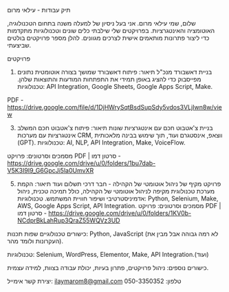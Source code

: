 תיק עבודות - עילאי מרום

שלום, שמי עילאי מרום. אני בעל ניסיון של למעלה משנה בתחום הטכנולוגיה, האוטומציה והאינטגרציות. בפרויקטים שלי שילבתי כלים שונים וטכנולוגיות מתקדמות כדי ליצור פתרונות מותאמים אישית לצרכים מגוונים. להלן מספר פרויקטים בולטים שביצעתי.

פרויקטים
1. בניית דאשבורד מנכ"ל
תיאור: פיתוח דאשבורד שמושך בצורה אוטומטית נתונים מפייסבוק כדי להציג באופן תמידי את התפתחות המודעות והתוצאות שלהן.
טכנולוגיות: API Integration, Google Sheets, Google Apps Script, Make.

 PDF - https://drive.google.com/file/d/1DjHWrySqtBsdSupSdy5vdos3VLjIwn8w/view

3. בניית צ'אטבוט חכם עם אינטגרציות שונות
תיאור: פיתוח צ'אטבוט חכם המשלב אינטגרציות עם מערכות CRM, ווצאפ, אינסטגרם ועוד, תוך שימוש בבינה מלאכותית (GPT).
טכנולוגיות: AI, NLP, API Integration, Make, VoiceFlow.

מסמכים וסרטונים: פרויקט PDF | סרטון דמו -  https://drive.google.com/drive/u/0/folders/1bu7dab-V5K3I9I9_G6GpcJi5la0UmvXR

5. פרויקט מקיף של ניהול אוטומטי של הקהילה - חבר דרכי תשלום ועוד
תיאור: הקמת מערכת טכנולוגית מקיפה לניהול אוטומטי של הקהילה, כולל תמיכה טכנית, ניהול אדמיניסטרטיבי ושיפור חוויית המשתמש.
טכנולוגיות: Python, Selenium, Make, AWS, Google Apps Script, API Integration.
מסמכים וסרטונים: פרויקט PDF | סרטון דמו  -  https://drive.google.com/drive/u/0/folders/1KV0b-NCdprBkLahRup3QraZ55WQVz3UD

כישורים טכנולוגיים
שפות תכנות: Python, JavaScript (לא רמה גבוהה אבל מבין את העקרונות ולומד מהר).

טכנולוגיות: Selenium, WordPress, Elementor, Make, API Integration.(ועוד)

כישורים נוספים: ניהול פרויקטים, פתרון בעיות, יכולת עבודה בצוות, למידה עצמית.

יצירת קשר
אימייל: ilaymarom8@gmail.com
טלפון: 050-3350352
